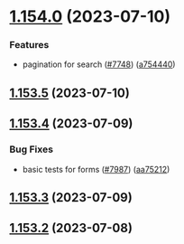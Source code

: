 # [1.154.0](https://github.com/EddieHubCommunity/LinkFree/compare/v1.153.5...v1.154.0) (2023-07-10)


### Features

* pagination for search ([#7748](https://github.com/EddieHubCommunity/LinkFree/issues/7748)) ([a754440](https://github.com/EddieHubCommunity/LinkFree/commit/a754440c12e1bb4f3ce352f5a319a02b62c8a0ec))



## [1.153.5](https://github.com/EddieHubCommunity/LinkFree/compare/v1.153.4...v1.153.5) (2023-07-10)



## [1.153.4](https://github.com/EddieHubCommunity/LinkFree/compare/v1.153.3...v1.153.4) (2023-07-09)


### Bug Fixes

* basic tests for forms ([#7987](https://github.com/EddieHubCommunity/LinkFree/issues/7987)) ([aa75212](https://github.com/EddieHubCommunity/LinkFree/commit/aa75212c056308473f679da9618444ab292b8694))



## [1.153.3](https://github.com/EddieHubCommunity/LinkFree/compare/v1.153.2...v1.153.3) (2023-07-09)



## [1.153.2](https://github.com/EddieHubCommunity/LinkFree/compare/v1.153.1...v1.153.2) (2023-07-08)




